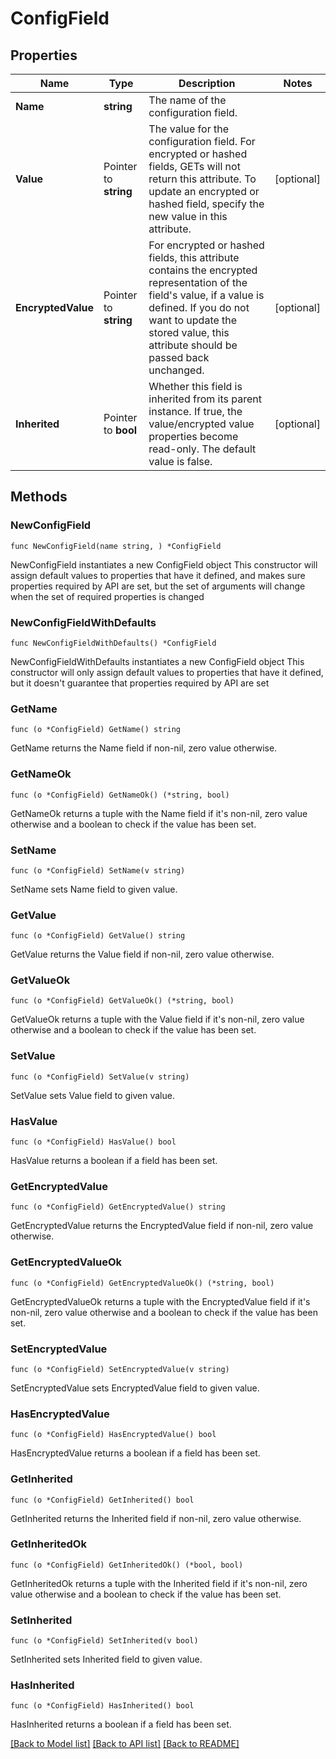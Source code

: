 # ConfigField

## Properties

Name | Type | Description | Notes
------------ | ------------- | ------------- | -------------
**Name** | **string** | The name of the configuration field. | 
**Value** | Pointer to **string** | The value for the configuration field. For encrypted or hashed fields, GETs will not return this attribute. To update an encrypted or hashed field, specify the new value in this attribute. | [optional] 
**EncryptedValue** | Pointer to **string** | For encrypted or hashed fields, this attribute contains the encrypted representation of the field&#39;s value, if a value is defined. If you do not want to update the stored value, this attribute should be passed back unchanged. | [optional] 
**Inherited** | Pointer to **bool** | Whether this field is inherited from its parent instance. If true, the value/encrypted value properties become read-only. The default value is false. | [optional] 

## Methods

### NewConfigField

`func NewConfigField(name string, ) *ConfigField`

NewConfigField instantiates a new ConfigField object
This constructor will assign default values to properties that have it defined,
and makes sure properties required by API are set, but the set of arguments
will change when the set of required properties is changed

### NewConfigFieldWithDefaults

`func NewConfigFieldWithDefaults() *ConfigField`

NewConfigFieldWithDefaults instantiates a new ConfigField object
This constructor will only assign default values to properties that have it defined,
but it doesn't guarantee that properties required by API are set

### GetName

`func (o *ConfigField) GetName() string`

GetName returns the Name field if non-nil, zero value otherwise.

### GetNameOk

`func (o *ConfigField) GetNameOk() (*string, bool)`

GetNameOk returns a tuple with the Name field if it's non-nil, zero value otherwise
and a boolean to check if the value has been set.

### SetName

`func (o *ConfigField) SetName(v string)`

SetName sets Name field to given value.


### GetValue

`func (o *ConfigField) GetValue() string`

GetValue returns the Value field if non-nil, zero value otherwise.

### GetValueOk

`func (o *ConfigField) GetValueOk() (*string, bool)`

GetValueOk returns a tuple with the Value field if it's non-nil, zero value otherwise
and a boolean to check if the value has been set.

### SetValue

`func (o *ConfigField) SetValue(v string)`

SetValue sets Value field to given value.

### HasValue

`func (o *ConfigField) HasValue() bool`

HasValue returns a boolean if a field has been set.

### GetEncryptedValue

`func (o *ConfigField) GetEncryptedValue() string`

GetEncryptedValue returns the EncryptedValue field if non-nil, zero value otherwise.

### GetEncryptedValueOk

`func (o *ConfigField) GetEncryptedValueOk() (*string, bool)`

GetEncryptedValueOk returns a tuple with the EncryptedValue field if it's non-nil, zero value otherwise
and a boolean to check if the value has been set.

### SetEncryptedValue

`func (o *ConfigField) SetEncryptedValue(v string)`

SetEncryptedValue sets EncryptedValue field to given value.

### HasEncryptedValue

`func (o *ConfigField) HasEncryptedValue() bool`

HasEncryptedValue returns a boolean if a field has been set.

### GetInherited

`func (o *ConfigField) GetInherited() bool`

GetInherited returns the Inherited field if non-nil, zero value otherwise.

### GetInheritedOk

`func (o *ConfigField) GetInheritedOk() (*bool, bool)`

GetInheritedOk returns a tuple with the Inherited field if it's non-nil, zero value otherwise
and a boolean to check if the value has been set.

### SetInherited

`func (o *ConfigField) SetInherited(v bool)`

SetInherited sets Inherited field to given value.

### HasInherited

`func (o *ConfigField) HasInherited() bool`

HasInherited returns a boolean if a field has been set.


[[Back to Model list]](../README.md#documentation-for-models) [[Back to API list]](../README.md#documentation-for-api-endpoints) [[Back to README]](../README.md)


